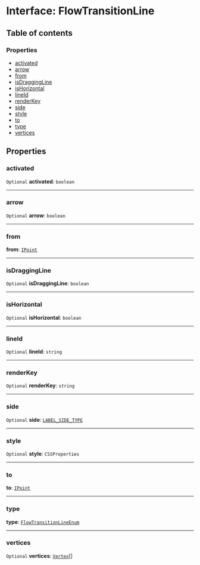 # Interface: FlowTransitionLine

## Table of contents

### Properties

* [activated](/auto-docs/editor/interfaces/FlowTransitionLine.md#activated)
* [arrow](/auto-docs/editor/interfaces/FlowTransitionLine.md#arrow)
* [from](/auto-docs/editor/interfaces/FlowTransitionLine.md#from)
* [isDraggingLine](/auto-docs/editor/interfaces/FlowTransitionLine.md#isdraggingline)
* [isHorizontal](/auto-docs/editor/interfaces/FlowTransitionLine.md#ishorizontal)
* [lineId](/auto-docs/editor/interfaces/FlowTransitionLine.md#lineid)
* [renderKey](/auto-docs/editor/interfaces/FlowTransitionLine.md#renderkey)
* [side](/auto-docs/editor/interfaces/FlowTransitionLine.md#side)
* [style](/auto-docs/editor/interfaces/FlowTransitionLine.md#style)
* [to](/auto-docs/editor/interfaces/FlowTransitionLine.md#to)
* [type](/auto-docs/editor/interfaces/FlowTransitionLine.md#type)
* [vertices](/auto-docs/editor/interfaces/FlowTransitionLine.md#vertices)

## Properties

### activated

`Optional` **activated**: `boolean`

***

### arrow

`Optional` **arrow**: `boolean`

***

### from

**from**: [`IPoint`](/auto-docs/editor/interfaces/IPoint.md)

***

### isDraggingLine

`Optional` **isDraggingLine**: `boolean`

***

### isHorizontal

`Optional` **isHorizontal**: `boolean`

***

### lineId

`Optional` **lineId**: `string`

***

### renderKey

`Optional` **renderKey**: `string`

***

### side

`Optional` **side**: [`LABEL_SIDE_TYPE`](/auto-docs/editor/enums/LABEL_SIDE_TYPE.md)

***

### style

`Optional` **style**: `CSSProperties`

***

### to

**to**: [`IPoint`](/auto-docs/editor/interfaces/IPoint.md)

***

### type

**type**: [`FlowTransitionLineEnum`](/auto-docs/editor/enums/FlowTransitionLineEnum.md)

***

### vertices

`Optional` **vertices**: [`Vertex`](/auto-docs/editor/interfaces/Vertex.md)\[]
